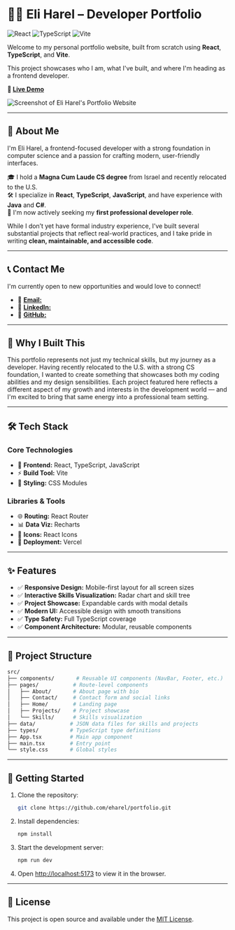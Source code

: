 # 🧑‍💻 Eli Harel – Developer Portfolio

![React](https://img.shields.io/badge/React-20232A?style=for-the-badge&logo=react&logoColor=61DAFB)
![TypeScript](https://img.shields.io/badge/TypeScript-007ACC?style=for-the-badge&logo=typescript&logoColor=white)
![Vite](https://img.shields.io/badge/Vite-646CFF?style=for-the-badge&logo=vite&logoColor=white)

Welcome to my personal portfolio website, built from scratch using **React**, **TypeScript**, and **Vite**.

This project showcases who I am, what I've built, and where I'm heading as a frontend developer.

**🔗 [Live Demo](https://eliharel.vercel.app/)**

![Screenshot of Eli Harel's Portfolio Website](https://github.com/user-attachments/assets/b95f119a-1ac4-4943-aafc-ef3128b012d3)

---

## 🚀 About Me

I'm Eli Harel, a frontend-focused developer with a strong foundation in computer science and a passion for crafting modern, user-friendly interfaces.

🎓 I hold a **Magna Cum Laude CS degree** from Israel and recently relocated to the U.S.  
🛠️ I specialize in **React**, **TypeScript**, **JavaScript**, and have experience with **Java** and **C#**.  
🚀 I'm now actively seeking my **first professional developer role**.

While I don’t yet have formal industry experience, I’ve built several substantial projects that reflect real-world practices, and I take pride in writing **clean, maintainable, and accessible code**.

---

## 📞 Contact Me

I'm currently open to new opportunities and would love to connect!

- 📧 [**Email:**](mailto:eliharel3@gmail.com)
- 💼 [**LinkedIn:**](https://linkedin.com/in/eliharel)
- 🐙 [**GitHub:**](https://github.com/eharel)

---

## 💭 Why I Built This

This portfolio represents not just my technical skills, but my journey as a developer. Having recently relocated to the U.S. with a strong CS foundation, I wanted to create something that showcases both my coding abilities and my design sensibilities. Each project featured here reflects a different aspect of my growth and interests in the development world — and I'm excited to bring that same energy into a professional team setting.

---

## 🛠️ Tech Stack

### Core Technologies

- 🧩 **Frontend:** React, TypeScript, JavaScript
- ⚡ **Build Tool:** Vite
- 🎨 **Styling:** CSS Modules

### Libraries & Tools

- 🌐 **Routing:** React Router
- 📊 **Data Viz:** Recharts
- 🎯 **Icons:** React Icons
- 🚀 **Deployment:** Vercel

---

## ✨ Features

- ✅ **Responsive Design:** Mobile-first layout for all screen sizes
- ✅ **Interactive Skills Visualization:** Radar chart and skill tree
- ✅ **Project Showcase:** Expandable cards with modal details
- ✅ **Modern UI:** Accessible design with smooth transitions
- ✅ **Type Safety:** Full TypeScript coverage
- ✅ **Component Architecture:** Modular, reusable components

---

## 📁 Project Structure

```bash
src/
├── components/       # Reusable UI components (NavBar, Footer, etc.)
├── pages/           # Route-level components
│   ├── About/       # About page with bio
│   ├── Contact/     # Contact form and social links
│   ├── Home/        # Landing page
│   ├── Projects/    # Project showcase
│   └── Skills/      # Skills visualization
├── data/           # JSON data files for skills and projects
├── types/          # TypeScript type definitions
├── App.tsx         # Main app component
├── main.tsx        # Entry point
└── style.css       # Global styles
```

---

## 🚀 Getting Started

1. Clone the repository:

   ```bash
   git clone https://github.com/eharel/portfolio.git
   ```

2. Install dependencies:

   ```bash
   npm install
   ```

3. Start the development server:

   ```bash
   npm run dev
   ```

4. Open [http://localhost:5173](http://localhost:5173) to view it in the browser.

---

## 📝 License

This project is open source and available under the [MIT License](LICENSE).
